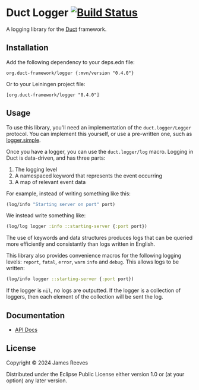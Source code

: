 # Duct Logger [![Build Status](https://github.com/duct-framework/logger/actions/workflows/test.yml/badge.svg)](https://github.com/duct-framework/logger/actions/workflows/test.yml)

A logging library for the [Duct][] framework.

[duct]: https://github.com/duct-framework/duct

## Installation

Add the following dependency to your deps.edn file:

    org.duct-framework/logger {:mvn/version "0.4.0"}

Or to your Leiningen project file:

    [org.duct-framework/logger "0.4.0"]

## Usage

To use this library, you'll need an implementation of the
`duct.logger/Logger` protocol. You can implement this yourself, or
use a pre-written one, such as [logger.simple][].

[logger.simple]: https://github.com/duct-framework/logger.simple

Once you have a logger, you can use the `duct.logger/log`
macro. Logging in Duct is data-driven, and has three parts:

1. The logging level
2. A namespaced keyword that represents the event occurring
3. A map of relevant event data

For example, instead of writing something like this:

```clojure
(log/info "Starting server on port" port)
```

We instead write something like:

```clojure
(log/log logger :info ::starting-server {:port port})
```

The use of keywords and data structures produces logs that can be
queried more efficiently and consistantly than logs written in
English.

This library also provides convenience macros for the following logging
levels: `report`, `fatal`, `error`, `warn` `info` and `debug`. This
allows logs to be written:

```clojure
(log/info logger ::starting-server {:port port})
```

If the logger is `nil`, no logs are outputted. If the logger is a
collection of loggers, then each element of the collection will be sent
the log.

## Documentation

* [API Docs](https://duct-framework.github.io/logger/duct.logger.html)

## License

Copyright © 2024 James Reeves

Distributed under the Eclipse Public License either version 1.0 or (at
your option) any later version.
